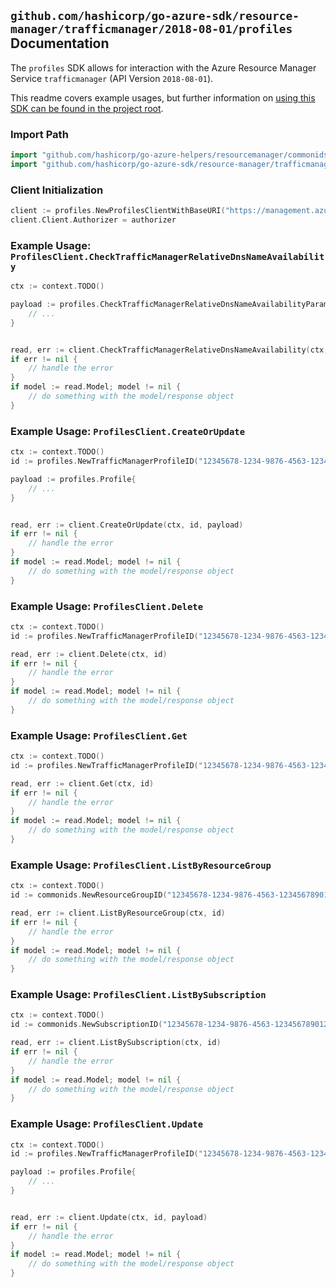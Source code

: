 
## `github.com/hashicorp/go-azure-sdk/resource-manager/trafficmanager/2018-08-01/profiles` Documentation

The `profiles` SDK allows for interaction with the Azure Resource Manager Service `trafficmanager` (API Version `2018-08-01`).

This readme covers example usages, but further information on [using this SDK can be found in the project root](https://github.com/hashicorp/go-azure-sdk/tree/main/docs).

### Import Path

```go
import "github.com/hashicorp/go-azure-helpers/resourcemanager/commonids"
import "github.com/hashicorp/go-azure-sdk/resource-manager/trafficmanager/2018-08-01/profiles"
```


### Client Initialization

```go
client := profiles.NewProfilesClientWithBaseURI("https://management.azure.com")
client.Client.Authorizer = authorizer
```


### Example Usage: `ProfilesClient.CheckTrafficManagerRelativeDnsNameAvailability`

```go
ctx := context.TODO()

payload := profiles.CheckTrafficManagerRelativeDnsNameAvailabilityParameters{
	// ...
}


read, err := client.CheckTrafficManagerRelativeDnsNameAvailability(ctx, payload)
if err != nil {
	// handle the error
}
if model := read.Model; model != nil {
	// do something with the model/response object
}
```


### Example Usage: `ProfilesClient.CreateOrUpdate`

```go
ctx := context.TODO()
id := profiles.NewTrafficManagerProfileID("12345678-1234-9876-4563-123456789012", "example-resource-group", "trafficManagerProfileValue")

payload := profiles.Profile{
	// ...
}


read, err := client.CreateOrUpdate(ctx, id, payload)
if err != nil {
	// handle the error
}
if model := read.Model; model != nil {
	// do something with the model/response object
}
```


### Example Usage: `ProfilesClient.Delete`

```go
ctx := context.TODO()
id := profiles.NewTrafficManagerProfileID("12345678-1234-9876-4563-123456789012", "example-resource-group", "trafficManagerProfileValue")

read, err := client.Delete(ctx, id)
if err != nil {
	// handle the error
}
if model := read.Model; model != nil {
	// do something with the model/response object
}
```


### Example Usage: `ProfilesClient.Get`

```go
ctx := context.TODO()
id := profiles.NewTrafficManagerProfileID("12345678-1234-9876-4563-123456789012", "example-resource-group", "trafficManagerProfileValue")

read, err := client.Get(ctx, id)
if err != nil {
	// handle the error
}
if model := read.Model; model != nil {
	// do something with the model/response object
}
```


### Example Usage: `ProfilesClient.ListByResourceGroup`

```go
ctx := context.TODO()
id := commonids.NewResourceGroupID("12345678-1234-9876-4563-123456789012", "example-resource-group")

read, err := client.ListByResourceGroup(ctx, id)
if err != nil {
	// handle the error
}
if model := read.Model; model != nil {
	// do something with the model/response object
}
```


### Example Usage: `ProfilesClient.ListBySubscription`

```go
ctx := context.TODO()
id := commonids.NewSubscriptionID("12345678-1234-9876-4563-123456789012")

read, err := client.ListBySubscription(ctx, id)
if err != nil {
	// handle the error
}
if model := read.Model; model != nil {
	// do something with the model/response object
}
```


### Example Usage: `ProfilesClient.Update`

```go
ctx := context.TODO()
id := profiles.NewTrafficManagerProfileID("12345678-1234-9876-4563-123456789012", "example-resource-group", "trafficManagerProfileValue")

payload := profiles.Profile{
	// ...
}


read, err := client.Update(ctx, id, payload)
if err != nil {
	// handle the error
}
if model := read.Model; model != nil {
	// do something with the model/response object
}
```
